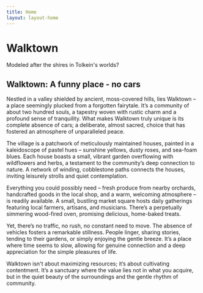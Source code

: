 ```yaml
---
title: Home
layout: layout-home
---
```


# Walktown

Modeled after the shires in Tolkein's worlds?

## Walktown: A funny place - no cars

Nestled in a valley shielded by ancient, moss-covered hills, lies Walktown – a place seemingly plucked from a forgotten fairytale. It’s a community of about two hundred souls, a tapestry woven with rustic charm and a profound sense of tranquility. What makes Walktown truly unique is its complete absence of cars; a deliberate, almost sacred, choice that has fostered an atmosphere of unparalleled peace.

The village is a patchwork of meticulously maintained houses, painted in a kaleidoscope of pastel hues – sunshine yellows, dusty roses, and sea-foam blues. Each house boasts a small, vibrant garden overflowing with wildflowers and herbs, a testament to the community’s deep connection to nature.  A network of winding, cobblestone paths connects the houses, inviting leisurely strolls and quiet contemplation. 

Everything you could possibly need – fresh produce from nearby orchards, handcrafted goods in the local shop, and a warm, welcoming atmosphere – is readily available. A small, bustling market square hosts daily gatherings featuring local farmers, artisans, and musicians.  There’s a perpetually simmering wood-fired oven, promising delicious, home-baked treats. 

Yet, there’s no traffic, no rush, no constant need to move.  The absence of vehicles fosters a remarkable stillness. People linger, sharing stories, tending to their gardens, or simply enjoying the gentle breeze. It’s a place where time seems to slow, allowing for genuine connection and a deep appreciation for the simple pleasures of life. 

Walktown isn't about maximizing resources; it’s about cultivating contentment. It’s a sanctuary where the value lies not in what you acquire, but in the quiet beauty of the surroundings and the gentle rhythm of community.